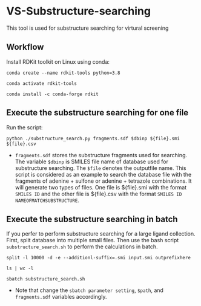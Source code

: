 # VS-Substructure-searching
This tool is used for substructure searching for virtural screening

## Workflow
Install RDKit toolkit on Linux using conda:
```
conda create --name rdkit-tools python=3.8
```
```
conda activate rdkit-tools
```
```
conda install -c conda-forge rdkit
```

## Execute the substructure searching for one file
Run the script:
```
python ./substructure_search.py fragments.sdf $dbinp ${file}.smi ${file}.csv
```
* `fragments.sdf` stores the substructure fragments used for searching. The variable `$dbinp` is SMILES file name of database used for substructure searching. The `$file` denotes the outputfile name. This script is considered as an example to search the database file with the fragments of adenine + sulfone or adenine + tetrazole combinations. It will generate two types of files. One file is ${file}.smi with the format `SMILES ID` and the other file is ${file}.csv with the format `SMILES ID NAMEOFMATCHSUBSTRUCTURE`. 


## Execute the substructure searching in batch
If you perfer to perform substructure searching for a large ligand collection. First, split database into multiple small files. Then use the bash script `substructure_search.sh` to perform the calculations in batch.
```
split -l 10000 -d -e --additionl-suffix=.smi input.smi outprefixhere
```
```
ls | wc -l
```
```
sbatch substructure_search.sh
```

* Note that change the `sbatch parameter setting`, `$path`, and `fragments.sdf` variables accordingly.  

